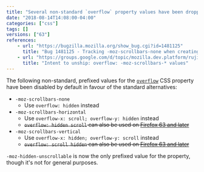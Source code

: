 ```yaml
---
title: "Several non-standard `overflow` property values have been dropped"
date: "2018-08-14T14:08:00-04:00"
categories: ["css"]
tags: []
versions: ["63"]
references:
    - url: "https://bugzilla.mozilla.org/show_bug.cgi?id=1481125"
      title: "Bug 1481125 - Tracking -moz-scrollbars-none when creating webcompat issues."
    - url: "https://groups.google.com/d/topic/mozilla.dev.platform/rujif05uOTo/discussion"
      title: "Intent to unship: overflow: -moz-scrollbars-* values"
---
```

The following non-standard, prefixed values for the [`overflow`](https://developer.mozilla.org/docs/Web/CSS/overflow) CSS property have been disabled by default in favour of the standard alternatives:

* `-moz-scrollbars-none`
    * Use `overflow: hidden` instead
* `-moz-scrollbars-horizontal`
    * Use `overflow-x: scroll; overflow-y: hidden` instead
    * <del>`overflow: hidden scroll` can also be used on [Firefox 63 and later](https://www.fxsitecompat.dev/en-CA/docs/2018/overflow-shorthand-syntax-has-been-updated-to-swap-2-values/)</del>
* `-moz-scrollbars-vertical`
    * Use `overflow-x: hidden; overflow-y: scroll` instead
    * <del>`overflow: scroll hidden` can also be used on [Firefox 63 and later](https://www.fxsitecompat.dev/en-CA/docs/2018/overflow-shorthand-syntax-has-been-updated-to-swap-2-values/)</del>

`-moz-hidden-unscrollable` is now the only prefixed value for the property, though it's not for general purposes.
